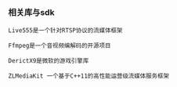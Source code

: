 ### 相关库与sdk
```
Live555是一个针对RTSP协议的流媒体框架

Ffmpeg是一个音视频编解码的开源项目

DerictX9是微软的游戏引擎库

ZLMediaKit 一个基于C++11的高性能运营级流媒体服务框架
```